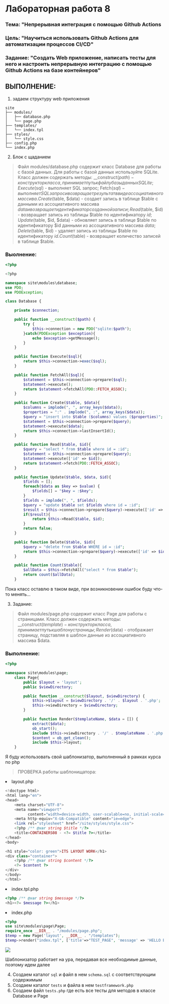 # Лабораторная работа 8
### Тема: "Непрерывная интеграция с помощью Github Actions
### Цель: "Научиться использовать Github Actions для автоматизации процессов CI/CD"
### Задание: "Создать Web приложение, написать тесты для него и настроить непрерывную интеграцию с помощью Github Actions на базе контейнеров"

## ВЫПОЛНЕНИЕ:

1. задаем структуру web приложения
```
site
├── modules/
│   ├── database.php
│   └── page.php
├── templates/
│   └── index.tpl
├── styles/
│   └── style.css
├── config.php
└── index.php
```

2. Блок с щаданием
> Файл modules/database.php содержит класс Database для работы с базой данных. Для работы с базой данных используйте SQLite. Класс должен содержать методы:
__construct($path) - конструктор класса, принимает путь к файлу базы данных SQLite;
Execute($sql) - выполняет SQL запрос;
Fetch($sql) - выполняет SQL запрос и возвращает результат в виде ассоциативного массива.
Create($table, $data) - создает запись в таблице $table с данными из ассоциативного массива $data и возвращает идентификатор созданной записи;
Read($table, $id) - возвращает запись из таблицы $table по идентификатору $id;
Update($table, $id, $data) - обновляет запись в таблице $table по идентификатору $id данными из ассоциативного массива $data;
Delete($table, $id) - удаляет запись из таблицы $table по идентификатору $id.
Count($table) - возвращает количество записей в таблице $table.

### Выолнение:
```php
<?php

<?php

namespace site\modules\database;
use PDO;
use PDOException;

class Database {

    private $connection;

    public function __construct($path) {
        try {
            $this->connection = new PDO("sqlite:$path");
        }catch(PDOException $exception){
            echo $exception->getMessage();
        }
    }

    public function Execute($sql){
        return $this->connection->exec($sql);
    }

    public function FetchAll($sql){
        $statement = $this->connection->prepare($sql);
        $statement->execute();
        return $statement->fetchAll(PDO::FETCH_ASSOC);
    }

    public function Create($table, $data){
        $columns = implode(", ", array_keys($data));
        $properties = ":" . implode(", :", array_keys($data));
        $query = "insert into $table ($columns) values ($properties)";
        $statement = $this->connection->prepare($query);
        $statement->execute($data);
        return $this->connection->lastInsertId();
    }

    public function Read($table, $id){
        $query = "select * from $table where id = :id";
        $statement = $this->connection->prepare($query);
        $statement->execute(['id' => $id]);
        return $statement->fetch(PDO::FETCH_ASSOC);
    }

    public function Update($table, $data, $id){
        $fields = [];
        foreach($data as $key => $value) {
            $fields[] = "$key = :$key";
        }
        $fields = implode(", ", $fields);
        $query = "update $table set $fields where id = :id";
        $result = $this->connection->prepare($query)->execute(['id' => $id]);
        if($result){
            return $this->Read($table, $id);
        }
        return false;
    }

    public function Delete($table, $id){
        $query = "delete from $table WHERE id = :id";
        return $this->connection->prepare($query)->execute(['id' => $id]);
    }

    public function Count($table){
        $allData = $this->FetchAll("select * from $table");
        return count($allData);
    }
```

Пока класс оставлю в таком виде, при возникновении ошибок буду что-то менять...

3. Задание:
> Файл modules/page.php содержит класс Page для работы с страницами. Класс должен содержать методы:
__construct($template) - конструктор класса, принимает путь к шаблону страницы;
Render($data) - отображает страницу, подставляя в шаблон данные из ассоциативного массива $data.
### Выполнение:
```php
<?php

namespace site\modules\page;
    class Page{
        public $layout = 'layout';
        public $viewDirectory;

        public function __construct($layout, $viewDirectory) {
            $this->$layout = $viewDirectory . '/' . $layout . '.php';
            $this->viewDirectory = $viewDirectory;
        }

        public function Render($templateName, $data = []) {
            extract($data);
            ob_start();
            include $this->viewDirectory . '/' . $templateName . '.php';
            $content = ob_get_clean();
            include $this->layout;
    }
```
Я буду использовать свой шаблонизатор, выполненный в рамках курса по php
> ПРОВЕРКА работы шаблонищатора:

<li>layout.php</li>

```php
<!doctype html>
<html lang="en">
<head>
    <meta charset="UTF-8">
    <meta name="viewport"
          content="width=device-width, user-scalable=no, initial-scale=1.0, maximum-scale=1.0, minimum-scale=1.0">
    <meta http-equiv="X-UA-Compatible" content="ie=edge">
    <link rel="stylesheet" href="/site/styles/style.css">
    <?php /** @var string $title */?>
    <title>CONTAINERS08 - <?= $title ?></title>
</head>
<body>

<h1 style="color: green">ITS LAYOUT WORK</h1>
<div class="container">
    <?php /** @var string $content */?>
    <?= $content ?>
</div>
</body>
</html>

```
<li>index.tpl.php</li>

```php
<?php /** @var string $message */?>
<h1><?= $message ?></h1>
```

<li>index.php</li>

```php
<?php
use site\modules\page\Page;
require_once __DIR__ . "/modules/page.php";
$temp = new Page('layout', __DIR__ . "/templates");
$temp->render("index.tpl", ['title'=>"TEST_PAGE", 'message' => 'HELLO BRATISHKA ITS INDEX PAGE']);
```

![](https://i.imgur.com/v7r076j.png)

Шаблонизатор работает на ура, передавая все необходимые данные, поэтому идем далее

4. Создаем каталог `sql` и файл в нем `schema.sql` с соответствующим содержимым
5. Создаем каталог `tests` и файла в нем `testframework.php`
6. Создаем файл `tests.php` где есть все тесты для методов в классе Database и Page

```php

```